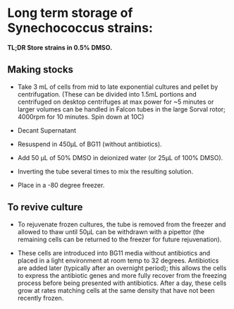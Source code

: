 # Long term storage of Synechococcus strains:
**TL;DR Store strains in 0.5% DMSO.**

## Making stocks

- Take 3 mL of cells from mid to late exponential cultures and pellet by centrifugation.
(These can be divided into 1.5mL portions and centrifuged on desktop centrifuges at max power for ~5 minutes or larger volumes can be handled in Falcon tubes in the large Sorval rotor; 4000rpm for 10 minutes.  Spin down at 10C)

- Decant Supernatant

- Resuspend in 450µL of BG11 (without antibiotics). 

- Add 50 µL of 50% DMSO in deionized water (or 25µL of 100% DMSO).

- Inverting the tube several times to mix the resulting solution. 

- Place in a -80 degree freezer. 

## To revive culture

- To rejuvenate frozen cultures, the tube is removed from the freezer and allowed to thaw until 50µL can be withdrawn with a pipettor (the remaining cells can be returned to the freezer for future rejuvenation).

- These cells are introduced into BG11 media without antibiotics and placed in a light
environment at room temp to 32 degrees. Antibiotics are added later (typically after an overnight
period); this allows the cells to express the antibiotic genes and more fully recover from
the freezing process before being presented with antibiotics. After a day, these cells grow
at rates matching cells at the same density that have not been recently frozen.
